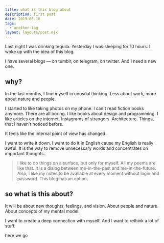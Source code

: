 ```yaml
---
title: what is this blog about
description: first post 
date: 2019-05-10
tags:
  - another-tag
layout: layouts/post.njk
---
```


Last night I was drinking tequila. Yesterday I was sleeping for 10 hours. I woke up with the idea of this blog.

I have several blogs — on tumblr, on telegram, on twitter. And I need a new one.

## why?

In the last months, I find myself in unusual thinking. Less about work, more about nature and people. 

I started to like taking photos on my phone. I can't read fiction books anymore. There are all boring. I like books about design and programming. I like articles on the internet. Instagrams of strangers. Architecture. Things, that I haven't noticed before.

It feels like the internal point of view has changed.

I want to write it down. I want to do it in English cause my English is really awful. It is the way to remove unnecessary words and concentrates on important thoughts.


> I like to do things on a surface, but only for myself. All my poems are like that. It is a dialog between me-in-the-past and me-in-the-future. Also, I like my notes to be available at every moment without login and password. This blog has an option.


## so what is this about?

It will be about new thoughts, feelings, and vision. About people and nature. About concepts of my mental model. 

I want to create a deep connection with myself. And I want to rethink a lot of stuff.

here we go